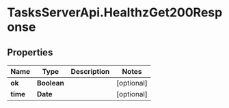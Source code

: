 # TasksServerApi.HealthzGet200Response

## Properties

Name | Type | Description | Notes
------------ | ------------- | ------------- | -------------
**ok** | **Boolean** |  | [optional] 
**time** | **Date** |  | [optional] 


